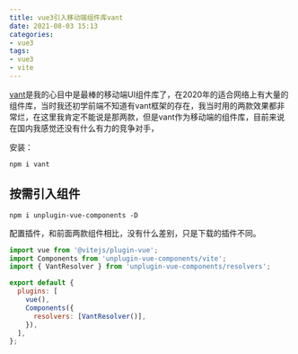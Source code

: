 ```yaml
---
title: vue3引入移动端组件库vant
date: 2021-08-03 15:13
categories:
- vue3
tags:
- vue3
- vite
---
```


[vant](https://vant-contrib.gitee.io/vant/#/zh-CN)是我的心目中是最棒的移动端UI组件库了，在2020年的适合网络上有大量的组件库，当时我还初学前端不知道有vant框架的存在，我当时用的两款效果都非常烂，在这里我肯定不能说是那两款，但是vant作为移动端的组件库，目前来说在国内我感觉还没有什么有力的竞争对手，
<!-- more -->


安装：
```shell
npm i vant
```

## 按需引入组件
```shell
npm i unplugin-vue-components -D
```
配置插件，和前面两款组件相比，没有什么差别，只是下载的插件不同。
```javascript
import vue from '@vitejs/plugin-vue';
import Components from 'unplugin-vue-components/vite';
import { VantResolver } from 'unplugin-vue-components/resolvers';

export default {
  plugins: [
    vue(),
    Components({
      resolvers: [VantResolver()],
    }),
  ],
};
```
